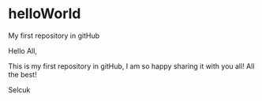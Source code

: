 # helloWorld
My first repository in gitHub

Hello All,

This is my first repository in gitHub, I am so happy sharing it with you all!
All the best!

Selcuk
